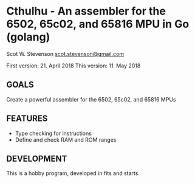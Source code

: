 # Cthulhu - An assembler for the 6502, 65c02, and 65816 MPU in Go (golang)
Scot W. Stevenson <scot.stevenson@gmail.com>

First version: 21. April 2018
This version: 11. May 2018

## GOALS 

Create a powerful assembler for the 6502, 65c02, and 65816 MPUs 

## FEATURES

- Type checking for instructions
- Define and check RAM and ROM ranges


## DEVELOPMENT

This is a hobby program, developed in fits and starts.



